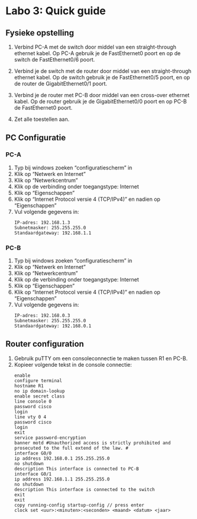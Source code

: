 # Labo 3: Quick guide
## Fysieke opstelling
1. Verbind PC-A met de switch door middel van een straight-through ethernet kabel. Op PC-A gebruik je de FastEthernet0 poort en op de switch de FastEthernet0/6 poort.

2. Verbind je de switch met de router door middel van een straight-through ethernet kabel. Op de switch gebruik je de FastEthernet0/5 poort, en op de router de GigabitEthernet0/1 poort.

3. Verbind je de router met PC-B door middel van een cross-over ethernet kabel.
Op de router gebruik je de GigabitEthernet0/0 poort en op PC-B de FastEthernet0 poort.

4. Zet alle toestellen aan.

## PC Configuratie
### PC-A
1. Typ bij windows zoeken “configuratiescherm” in
2. Klik op “Netwerk en Internet”
3. Klik op “Netwerkcentrum”
4. Klik op de verbinding onder toegangstype: Internet
5. Klik op “Eigenschappen”
6. Klik op “Internet Protocol versie 4 (TCP/IPv4)” en nadien op “Eigenschappen”
7. Vul volgende gegevens in:
    ```
    IP-adres: 192.168.1.3
    Subnetmasker: 255.255.255.0
    Standaardgateway: 192.168.1.1
    ```

### PC-B
1. Typ bij windows zoeken “configuratiescherm” in
2. Klik op “Netwerk en Internet”
3. Klik op “Netwerkcentrum”
4. Klik op de verbinding onder toegangstype: Internet
5. Klik op “Eigenschappen”
6. Klik op “Internet Protocol versie 4 (TCP/IPv4)” en nadien op “Eigenschappen”
7. Vul volgende gegevens in: 
    ```
    IP-adres: 192.168.0.3
    Subnetmasker: 255.255.255.0
    Standaardgateway: 192.168.0.1
    ```

## Router configuration 
1. Gebruik puTTY om een consoleconnectie te maken tussen R1 en PC-B.
2. Kopieer volgende tekst in de console connectie:
    ```
    enable
    configure terminal
    hostname R1
    no ip domain-lookup
    enable secret class
    line console 0
    password cisco
    login
    line vty 0 4
    password cisco
    login
    exit
    service password-encryption
    banner motd #Unauthorized access is strictly prohibited and prosecuted to the full extend of the law. #
    interface G0/0
    ip address 192.168.0.1 255.255.255.0
    no shutdown
    description This interface is connected to PC-B
    interface G0/1
    ip address 192.168.1.1 255.255.255.0
    no shutdown
    description This interface is connected to the switch
    exit
    exit
    copy running-config startup-config // press enter
    clock set <uur>:<minuten>:<seconden> <maand> <datum> <jaar>
    ```